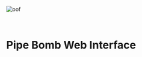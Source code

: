 ![oof](https://github.com/Pipe-Bomb/Pipe-Bomb-Assets/blob/main/github/Banner.png?raw=true)

&nbsp;

# Pipe Bomb Web Interface
